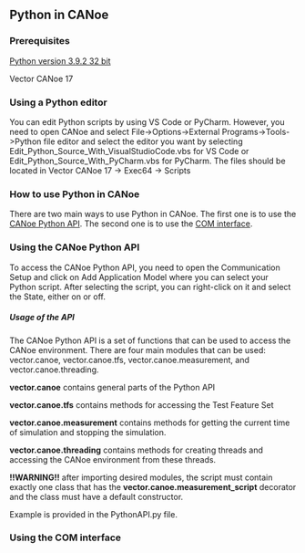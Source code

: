 ## Python in CANoe


### Prerequisites
[Python version 3.9.2 32 bit](https://www.python.org/downloads/release/python-392/)

Vector CANoe 17

### Using a Python editor 
You can edit Python scripts by using VS Code or PyCharm. However, you need to open CANoe and 
select File->Options->External Programs->Tools->Python file editor and select the editor you want by 
selecting Edit_Python_Source_With_VisualStudioCode.vbs for VS Code 
or Edit_Python_Source_With_PyCharm.vbs for PyCharm.
The files should be located in Vector CANoe 17 -> Exec64 -> Scripts

### How to use Python in CANoe

There are two main ways to use Python in CANoe. The first one is to use the 
[CANoe Python API](file:///C:/Program%20Files/Vector%20CANoe%2017/Help01/CANoeCANalyzerHTML5/CANoeCANalyzer.htm#Topics/Shared/PythonAPI.htm?TocPath=Technical%2520References%257CPython%2520API%257C_____0).
The second one is to use the [COM interface](file:///C:/Program%20Files/Vector%20CANoe%2017/Help01/CANoeCANalyzerHTML5/CANoeCANalyzer.htm#Topics/COMInterface/COMInterface.htm?TocPath=Technical%2520References%257C_____1). 

### Using the CANoe Python API

To access the CANoe Python API, you need to open the Communication Setup and click on Add Application Model where 
you can select your Python script. After selecting the script, you can right-click on it and select the State, either 
on or off.

##### Usage of the API
The CANoe Python API is a set of functions that can be used to access the CANoe environment. There are four main modules 
that can be used: vector.canoe, vector.canoe.tfs, vector.canoe.measurement, and vector.canoe.threading.

**vector.canoe** contains general parts of the Python API

**vector.canoe.tfs** contains methods for accessing the Test Feature Set

**vector.canoe.measurement** contains methods for getting the current time of simulation and stopping the simulation.

**vector.canoe.threading** contains methods for creating threads and accessing the CANoe environment from these threads.

**!!WARNING!!**
after importing desired modules, the script must contain exactly one class that has the **vector.canoe.measurement_script** decorator and 
the class must have a default constructor.

Example is provided in the PythonAPI.py file. 

### Using the COM interface



